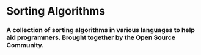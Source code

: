# Sorting Algorithms
### A collection of sorting algorithms in various languages to help aid programmers. Brought together by the Open Source Community.
